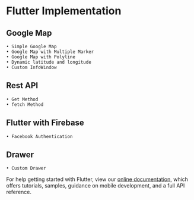 # Flutter Implementation

## Google Map

    • Simple Google Map
    • Google Map with Multiple Marker
    • Google Map with Polyline
    • Dynamic latitude and longitude
    • Custom InfoWindow
 
 ## Rest API

    • Get Method
    • fetch Method

## Flutter with Firebase
    • Facebook Authentication
 
 
## Drawer

    • Custom Drawer


For help getting started with Flutter, view our
[online documentation](https://flutter.dev/docs), which offers tutorials,
samples, guidance on mobile development, and a full API reference.

